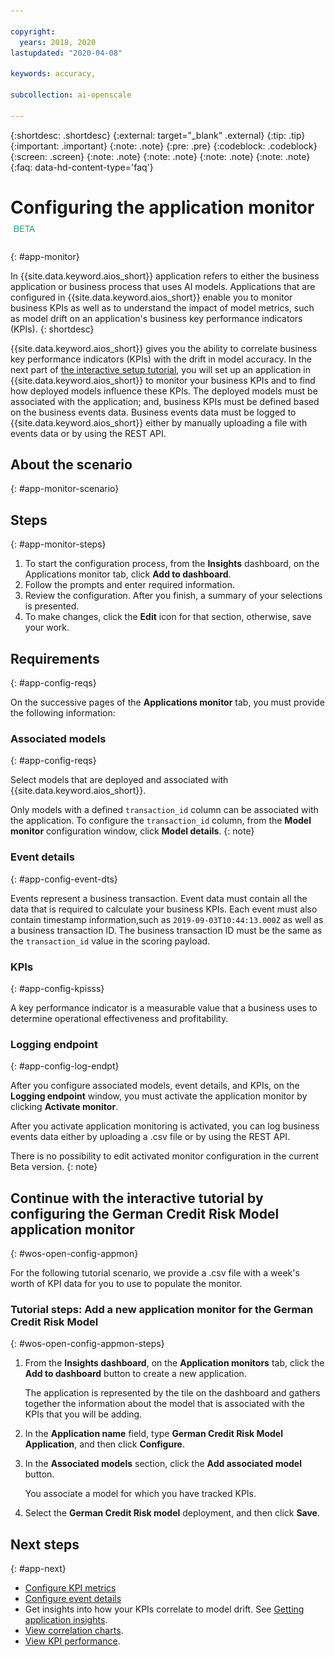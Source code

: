 ```yaml
---

copyright:
  years: 2018, 2020
lastupdated: "2020-04-08"

keywords: accuracy, 

subcollection: ai-openscale

---
```


{:shortdesc: .shortdesc}
{:external: target="_blank" .external}
{:tip: .tip}
{:important: .important}
{:note: .note}
{:pre: .pre}
{:codeblock: .codeblock}
{:screen: .screen}
{:note: .note}
{:note: .note}
{:note: .note}
{:note: .note}
{:faq: data-hd-content-type='faq'}

# Configuring the application monitor ![beta tag](images/beta.png)
{: #app-monitor}

In {{site.data.keyword.aios_short}} application refers to either the business application or business process that uses AI models. Applications that are configured in {{site.data.keyword.aios_short}} enable you to monitor business KPIs as well as to understand the impact of model metrics, such as model drift on an application's business key performance indicators (KPIs).
{: shortdesc}

{{site.data.keyword.aios_short}} gives you the ability to correlate business key performance indicators (KPIs) with the drift in model accuracy. In the next part of [the interactive setup tutorial](#wos-open-config-appmon), you will set up an application in {{site.data.keyword.aios_short}} to monitor your business KPIs and to find how deployed models influence these KPIs. The deployed models must be associated with the application; and, business KPIs must be defined based on the business events data. Business events data must be logged to {{site.data.keyword.aios_short}} either by manually uploading a file with events data or by using the REST API. 

## About the scenario
{: #app-monitor-scenario}



## Steps
{: #app-monitor-steps}

1. To start the configuration process, from the **Insights** dashboard, on the Applications monitor tab, click **Add to dashboard**.
2. Follow the prompts and enter required information. 
3. Review the configuration. After you finish, a summary of your selections is presented. 
4. To make changes, click the **Edit** icon for that section, otherwise, save your work. 

## Requirements
{: #app-config-reqs}

On the successive pages of the **Applications monitor** tab, you must provide the following information:

### Associated models
{: #app-config-reqs}

Select models that are deployed and associated with {{site.data.keyword.aios_short}}.

Only models with a defined `transaction_id` column can be associated with the application. To configure the `transaction_id` column, from the **Model monitor** configuration window, click **Model details**.
{: note}

### Event details
{: #app-config-event-dts}

Events represent a business transaction. Event data must contain all the data that is required to calculate your business KPIs. Each event must also contain timestamp information,such as `2019-09-03T10:44:13.000Z` as well as a business transaction ID. The business transaction ID must be the same as the `transaction_id` value in the scoring payload.

### KPIs
{: #app-config-kpisss}

A key performance indicator is a measurable value that a business uses to determine operational effectiveness and profitability.

### Logging endpoint
{: #app-config-log-endpt}

After you configure associated models, event details, and KPIs, on the **Logging endpoint** window, you must activate the application monitor by clicking **Activate monitor**.

After you activate application monitoring is activated, you can log business events data either by uploading a .csv file or by using the REST API.

There is no possibility to edit activated monitor configuration in the current Beta version.
{: note}

## Continue with the interactive tutorial by configuring the German Credit Risk Model application monitor
{: #wos-open-config-appmon}

For the following tutorial scenario, we provide a .csv file with a week's worth of KPI data for you to use to populate the monitor.

### Tutorial steps: Add a new application monitor for the German Credit Risk Model 
{: #wos-open-config-appmon-steps}

1. From the **Insights dashboard**, on the **Application monitors** tab, click the **Add to dashboard** button to create a new application.

   The application is represented by the tile on the dashboard and gathers together the information about the model that is associated with the KPIs that you will be adding.

1. In the **Application name** field, type **German Credit Risk Model Application**, and then click **Configure**.
1. In the **Associated models** section, click the **Add associated model** button.

   You associate a model for which you have tracked KPIs.
   
1. Select the **German Credit Risk model** deployment, and then click **Save**.

## Next steps
{: #app-next}

- [Configure KPI metrics](/docs/ai-openscale?topic=ai-openscale-kpi-monitor)
- [Configure event details](/docs/ai-openscale?topic=ai-openscale-event-dets-monitor)
- Get insights into how your KPIs correlate to model drift. See [Getting application insights](/docs/ai-openscale?topic=ai-openscale-io-app-ov).
- [View correlation charts](/docs/ai-openscale?topic=ai-openscale-app-perform-vdet).
- [View KPI performance](/docs/ai-openscale?topic=ai-openscale-it-appkpi-vdet).
